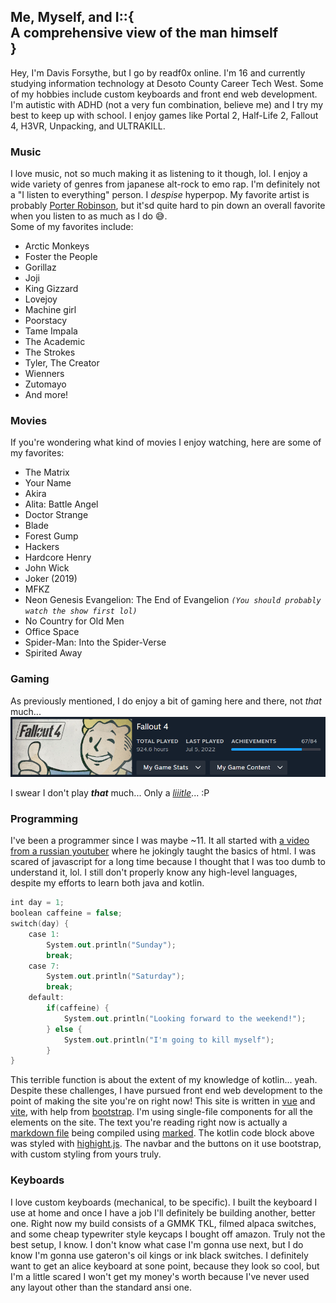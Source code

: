 <!-- very *fun* header :( -->

## <div class="head-wrapper"><span class="head pe-1">Me, Myself, and I</span><span class="green pe-1">::</span><span class="blue pe-1">{</span><div class="subhead">A comprehensive view of the man himself</div><span class="blue">}</span></div>

<!-- finally clean*ish* markdown -->

Hey, I'm Davis Forsythe, but I go by readf0x online. I'm 16 and currently studying information technology at Desoto County Career Tech West. Some of my hobbies include custom keyboards and front end web development. I'm autistic with ADHD (not a very fun combination, believe me) and I try my best to keep up with school. I enjoy games like Portal 2, Half-Life 2, Fallout 4, H3VR, Unpacking, and ULTRAKILL.

### <div class="head-wrapper"><span class="head pe-1">Music</span></div>

I love music, not so much making it as listening to it though, lol. I enjoy a wide variety of genres from japanese alt-rock to emo rap. I'm definitely not a "I listen to everything" person. I _despise_ hyperpop. My favorite artist is probably [Porter Robinson](https://www.youtube.com/@porterrobinson), but it'sd quite hard to pin down an overall favorite when you listen to as much as I do 😅.<br>
Some of my favorites include:

-   Arctic Monkeys
-   Foster the People
-   Gorillaz
-   Joji
-   King Gizzard
-   Lovejoy
-   Machine girl
-   Poorstacy
-   Tame Impala
-   The Academic
-   The Strokes
-   Tyler, The Creator
-   Wienners
-   Zutomayo
-   And more!

<!-- TODO: add to search index -->

### <div class="head-wrapper"><span class="head pe-1">Movies</span></div>

If you're wondering what kind of movies I enjoy watching, here are some of my favorites:

-   The Matrix
-   Your Name
-   Akira
-   Alita: Battle Angel
-   Doctor Strange
-   Blade
-   Forest Gump
-   Hackers
-   Hardcore Henry
-   John Wick
-   Joker (2019)
-   MFKZ
-   Neon Genesis Evangelion: The End of Evangelion _`(You should probably watch the show first lol)`_
-   No Country for Old Men
-   Office Space
-   Spider-Man: Into the Spider-Verse
-   Spirited Away

### <div class="head-wrapper"><span class="head pe-1">Gaming</span></div>

As previously mentioned, I do enjoy a bit of gaming here and there, not _that_ much...
![](/src/assets/sarcasm.png)

I swear I don't play **_that_** much... Only a [_liiitle_](https://steamtime.info/s/76561198311420145)... :P

### <div class="head-wrapper"><span class="head pe-1">Programming</span></div>

I've been a programmer since I was maybe ~11. It all started with [a video from a russian youtuber](https://www.youtube.com/watch?v=ttcOHNlNKPE) where he jokingly taught the basics of html. I was scared of javascript for a long time because I thought that I was too dumb to understand it, lol. I still don't properly know any high-level languages, despite my efforts to learn both java and kotlin.

```kotlin
int day = 1;
boolean caffeine = false;
switch(day) {
    case 1:
        System.out.println("Sunday");
        break;
    case 7:
        System.out.println("Saturday");
        break;
    default:
        if(caffeine) {
            System.out.println("Looking forward to the weekend!");
        } else {
            System.out.println("I'm going to kill myself");
        }
}
```

This terrible function is about the extent of my knowledge of kotlin... yeah. Despite these challenges, I have pursued front end web development to the point of making the site you're on right now! This site is written in [vue](https://vuejs.org/) and [vite](https://vitejs.dev/), with help from [bootstrap](https://getbootstrap.com/). I'm using single-file components for all the elements on the site. The text you're reading right now is actually a [markdown file](/src/markdown/About.md) being compiled using [marked](https://marked.js.org/). The kotlin code block above was styled with [highight.js](https://highlightjs.org/). The navbar and the buttons on it use bootstrap, with custom styling from yours truly.

### <div class="head-wrapper"><span class="head pe-1">Keyboards</span></div>

I love custom keyboards (mechanical, to be specific). I built the keyboard I use at home and once I have a job I'll definitely be building another, better one. Right now my build consists of a GMMK TKL, filmed alpaca switches, and some cheap typewriter style keycaps I bought off amazon. Truly not the best setup, I know. I don't know what case I'm gonna use next, but I do know I'm gonna use gateron's oil kings or ink black switches. I definitely want to get an alice keyboard at sone point, because they look so cool, but I'm a little scared I won't get my money's worth because I've never used any layout other than the standard ansi one.

